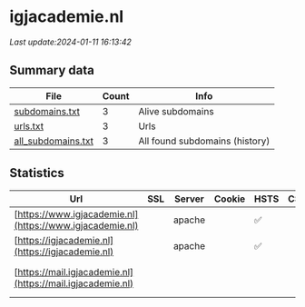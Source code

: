 # igjacademie.nl
*Last update:2024-01-11 16:13:42*
## Summary data
| File       | Count | Info |
|------------|-------|------|
|[subdomains.txt](/data/igjacademie/subdomains.txt)|3|Alive subdomains|
|[urls.txt](/data/igjacademie/urls.txt)|3|Urls|
|[all_subdomains.txt](/data/igjacademie/all_subdomains.txt)|3|All found subdomains (history)|
## Statistics
| Url | SSL | Server | Cookie | HSTS | CSP | XFO | XXP | RP | Tech |
|------------|-------|------|------|------|------|------|------|------|------|
|[https://www.igjacademie.nl](https://www.igjacademie.nl)| |apache| |:white_check_mark: | | |:white_check_mark: |:white_check_mark: |:white_check_mark: |Apache HTTP Server|
|[https://igjacademie.nl](https://igjacademie.nl)| |apache| |:white_check_mark: | | |:white_check_mark: |:white_check_mark: |:white_check_mark: |Apache HTTP Server H...|
|[https://mail.igjacademie.nl](https://mail.igjacademie.nl)| | | | | | | |:white_check_mark: |Apache HTTP Server|